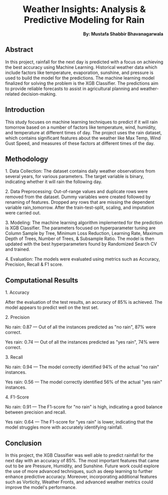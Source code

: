 <h1 align="center">Weather Insights: Analysis & Predictive Modeling for Rain</h1>

<p align="right"><b>By: Mustafa Shabbir Bhavanagarwala</b></p>

## Abstract
<p>In this project, rainfall for the next day is predicted with a focus on achieving the best accuracy using Machine Learning. Historical weather data which include factors like temperature, evaporation, sunshine, and pressure is used to build the model for the predictions. The machine learning model finalized for solving the problem is the XGB Classifier. The predictions aim to provide reliable forecasts to assist in agricultural planning and weather-related decision-making.</p>

## Introduction
<p>This study focuses on machine learning techniques to predict if it will rain tomorrow based on a number of factors like temperature, wind, humidity, and temperature at different times of day. The project uses the rain dataset, which contains significant features about the weather like Max Temp, Wind Gust Speed, and measures of these factors at different times of the day.</p>

## Methodology
<p>
1.	Data Collection: The dataset contains daily weather observations from several years, for various parameters. The target variable is binary, indicating whether it will rain the following day.</p>
<p>
2.	Data Preprocessing: Out-of-range values and duplicate rows were removed from the dataset. Dummy variables were created followed by renaming of features. Dropped any rows that are missing the dependent variable rain_tomorrow. After the train-test-split, scaling, and imputation were carried out.</p>
<p>
3.	Modeling: The machine learning algorithm implemented for the prediction is XGB Classifier. The parameters focused on hyperparameter tuning are Column Sample by Tree, Minimum Loss Reduction, Learning Rate, Maximum Depth of Trees, Number of Trees, & Subsample Ratio. The model is then updated with the best hyperparameters found by Randomized Search CV and trained.</p>
<p>
4.	Evaluation: The models were evaluated using metrics such as Accuracy, Precision, Recall & F1 score.</p>

## Computational Results
<p>
1. Accuracy</p>
<p>
After the evaluation of the test results, an accuracy of 85% is achieved. The model appears to predict well on the test set.</p>
<p>
2. Precision</p>
<p>No rain: 0.87 — Out of all the instances predicted as "no rain", 87% were correct.</p>
<p>Yes rain: 0.74 — Out of all the instances predicted as "yes rain", 74% were correct.</p>
<p>
3. Recall</p>
<p>
No rain: 0.94 — The model correctly identified 94% of the actual "no rain" instances.</p>
<p>Yes rain: 0.56 — The model correctly identified 56% of the actual "yes rain" instances.</p>
<p>4. F1-Score</p>
<p>No rain: 0.91 — The F1-score for "no rain" is high, indicating a good balance between precision and recall.</p>
<p>Yes rain: 0.64 — The F1-score for "yes rain" is lower, indicating that the model struggles more with accurately identifying rainfall.</p>

## Conclusion
<p>In this project, the XGB Classifier was well able to predict rainfall for the next day with an accuracy of 85%. The most important features that came out to be are Pressure, Humidity, and Sunshine. Future work could explore the use of more advanced techniques, such as deep learning to further enhance predictive accuracy. Moreover, incorporating additional features such as Vorticity, Weather Fronts, and advanced weather metrics could improve the model's performance.</p>
 

